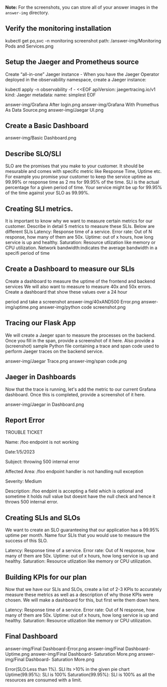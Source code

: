 **Note:** For the screenshots, you can store all of your answer images in the `answer-img` directory.

## Verify the monitoring installation
kubectl get po,svc -n monitoring
screenshot path:
/answer-img/Monitoring Pods and Services.png


## Setup the Jaeger and Prometheus source
Create “all-in-one” Jaeger instance - When you have the Jaeger Operator deployed in the observability namespace, create a Jaeger instance:

kubectl apply -n observability -f - <<EOF
apiVersion: jaegertracing.io/v1
kind: Jaeger
metadata:
 name: simplest
EOF


answer-img/Grafana After login.png
answer-img/Grafana With Promethus As Data Source.png
answer-img/Jaegar UI.png


## Create a Basic Dashboard
answer-img/Basic Dashboard.png


## Describe SLO/SLI
SLO are the promises that you make to your customer. It should be mesurable and comes with specific metric like Response Time, Uptime etc. For example you promise your customer to keep the service uptime as 99.99% or response time as 2 ms for 99.95% of the time.
    SLI is the actual percentage for a given period of time. Your service might be up for 99.95% of the time against your SLO as 99.99%.

## Creating SLI metrics.
It is important to know why we want to measure certain metrics for our customer. Describe in detail 5 metrics to measure these SLIs. 
Below are different SLIs
Latency: Response time of a service.
Error rate: Out of N response, how many of them are 50x.
Uptime: out of x hours, how long service is up and healthy.
Saturation: Resource utlization like memory or CPU utilization.
Network bandwidth:indicates the average bandwidth in a specifi period of time


## Create a Dashboard to measure our SLIs
Create a dashboard to measure the uptime of the frontend and backend services We will also want to measure to measure 40x and 50x errors. Create a dashboard that show these values over a 24 hour 

period and take a screenshot
answer-img/40xAND500 Error.png
answer-img/uptime.png
answer-img/python code screenshot.png

## Tracing our Flask App

We will create a Jaeger span to measure the processes on the backend. Once you fill in the span, provide a screenshot of it here. Also provide a (screenshot) sample Python file containing a trace and span code used to perform Jaeger traces on the backend service.

answer-img/Jaegar Trace.png
answer-img/span code.png


## Jaeger in Dashboards
Now that the trace is running, let's add the metric to our current Grafana dashboard. Once this is completed, provide a screenshot of it here.

answer-img/Jaegar in Dashboard.png

## Report Error


TROUBLE TICKET

Name: /foo endpoint is not working

Date:1/5/2023

Subject: throwing 500 internal error

Affected Area: /foo endpoint handler is not handling null exception

Severity: Medium

Description: /foo endpint is accepting a field which is optional and sometime it holds null value but doesnt have the null check and hence it throws 500 internal error.


## Creating SLIs and SLOs
We want to create an SLO guaranteeing that our application has a 99.95% uptime per month. Name four SLIs that you would use to measure the success of this SLO.

Latency: Response time of a service.
Error rate: Out of N response, how many of them are 50x.
Uptime: out of x hours, how long service is up and healthy.
Saturation: Resource utlization like memory or CPU utilization.

## Building KPIs for our plan
Now that we have our SLIs and SLOs, create a list of 2-3 KPIs to accurately measure these metrics as well as a description of why those KPIs were chosen. We will make a dashboard for this, but first write them down here.

Latency: Response time of a service.
Error rate: Out of N response, how many of them are 50x.
Uptime: out of x hours, how long service is up and healthy.
Saturation: Resource utlization like memory or CPU utilization.

## Final Dashboard
answer-img/Final Dashboard-Error.png
answer-img/Final Dashboard- Uptime.png
answer-img/Final Dashboard- Saturation More.png
answer-img/Final Dashboard- Saturation More.png

Error(SLO:Less than 1%). SLI  Its >10% in the given pie chart
Uptime(99.95%): SLI is 100%
Saturation(99.95%): SLI is 100% as all the resources are consumed with a limit. 
